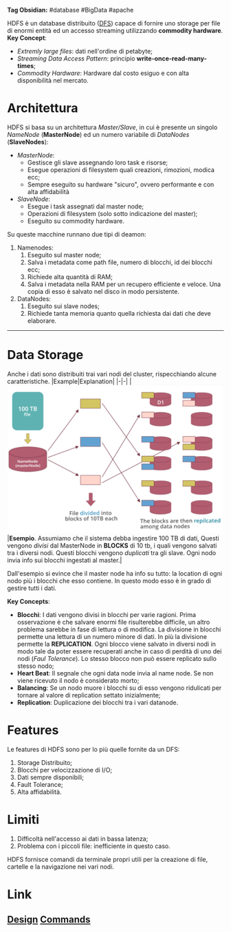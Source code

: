 **Tag Obsidian:** #database #BigData #apache 

HDFS è un database distribuito ([DFS](./../UsefulGeneralNotes/DistributedFileSystem.md)) capace di fornire uno storage per file di enormi entità ed un accesso streaming utilizzando **commodity hardware**.
**Key Concept**:
- *Extremly large files*: dati nell'ordine di petabyte;
- *Streaming Data Access Pattern*: principio **write-once-read-many-times**;
- *Commodity Hardware*: Hardware dal costo esiguo e con alta disponibilità nel mercato.

# Architettura
HDFS si basa su un architettura *Master/Slave*, in cui è presente un singolo *NameNode* (**MasterNode**) ed un numero variabile di *DataNodes* (**SlaveNodes**):
- *MasterNode*:
	- Gestisce gli slave assegnando loro task e risorse;
	- Esegue operazioni di filesystem quali creazioni, rimozioni, modica ecc;
	- Sempre eseguito su hardware "sicuro", ovvero performante e con alta affidabilità
- *SlaveNode*:
	- Esegue i task assegnati dal master node;
	- Operazioni di filesystem (solo sotto indicazione del master);
	- Eseguito su commodity hardware.

Su queste macchine runnano due tipi di deamon:
1. Namenodes:
	1. Eseguito sul master node;
	2. Salva i metadata come path file, numero di blocchi, id dei blocchi ecc;
	3. Richiede alta quantità di RAM;
	4. Salva i metadata nella RAM per un recupero efficiente e veloce. Una copia di esso è salvato nel disco in modo persistente.
2. DataNodes:
	1. Eseguito sui slave nodes;
	2. Richiede tanta memoria quanto quella richiesta dai dati che deve elaborare.
****
# Data Storage
Anche i dati sono distribuiti trai vari nodi del cluster, rispecchiando alcune caratteristiche.
|Example|Explanation|
|-|-|
|![hdfs architecture](./../../Assets/Images/Notes/hdfsArchitecture.jpg)|**Esempio**. Assumiamo che il sistema debba ingestire 100 TB di dati, Questi vengono *divisi* dal MasterNode in **BLOCKS** di 10 tb, i quali vengono salvati tra i diversi nodi. Questi blocchi vengono *duplicati* tra gli slave. Ogni nodo invia info sui blocchi ingestati al master.|

Dall'esempio si evince che il master node ha info su tutto: la location di ogni nodo più i blocchi che esso contiene. In questo modo esso è in grado di gestire tutti i dati.

**Key Concepts**:
- **Blocchi**: I dati vengono divisi in blocchi per varie ragioni. Prima osservazione è che salvare enormi file risulterebbe difficile, un altro problema sarebbe in fase di lettura o di modifica. La divisione in blocchi permette una lettura di un numero minore di dati. In più la divisione permette la **REPLICATION**. Ogni blocco viene salvato in diversi nodi in modo tale da poter essere recuperati anche in caso di perdità di uno dei nodi (*Faul Tolerance*). Lo stesso blocco non può essere replicato sullo stesso nodo;
- **Heart Beat**: Il segnale che ogni data node invia al name node. Se non viene ricevuto il nodo è considerato morto;
- **Balancing**: Se un nodo muore i blocchi su di esso vengono ridulicati per tornare al valore di replication settato inizialmente;
- **Replication**: Duplicazione dei blocchi tra i vari datanode.

# Features
Le features di HDFS sono per lo più quelle fornite da un DFS:
1. Storage Distribuito;
2. Blocchi per velocizzazione di I/O;
3. Dati sempre disponibili;
4. Fault Tolerance;
5. Alta affidabilità.

# Limiti
1. Difficoltà nell'accesso ai dati in bassa latenza;
2. Problema con i piccoli file: inefficiente in questo caso.

HDFS fornisce comandi da terminale propri utili per la creazione di file, cartelle e la navigazione nei vari nodi.

# Link
[Design](https://hadoop.apache.org/docs/r1.2.1/hdfs_design.html)
[Commands](https://hadoop.apache.org/docs/stable/hadoop-project-dist/hadoop-hdfs/HDFSCommands.html)
---
